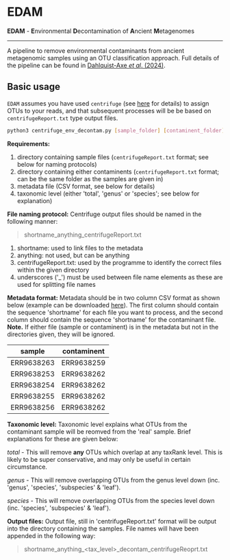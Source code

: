 # EDAM
**EDAM** - **E**nvironmental **D**econtamination of **A**ncient **M**etagenomes
***
A pipeline to remove environmental contaminants from ancient metagenomic samples using an OTU classification approach. Full details of the pipeline can be found in [Dahlquist-Axe *et al*. (2024)]().

## Basic usage
`EDAM` assumes you have used `centrifuge` (see [here](https://github.com/DaehwanKimLab/centrifuge) for details) to assign OTUs to your reads, and that subsequent processes will be be based on `centrifugeReport.txt` type output files.

```bash
python3 centrifuge_env_decontam.py [sample_folder] [contaminent_folder] [metadata_file] [tax_level]
```

**Requirements:**
1.  directory containing sample files (`centrifugeReport.txt` format; see below for naming protocols)
2.  directory containing either contaminents (`centrifugeReport.txt` format; can be the same folder as the samples are given in)
3.  metadata file (CSV format, see below for details)
4.  taxonomic level (either 'total', 'genus' or 'species'; see below for explanation)

**File naming protocol:** Centrifuge output files should be named in the following manner:
> shortname_anything_centrifugeReport.txt

1.    shortname: used to link files to the metadata
2.    anything: not used, but can be anything
3.    centrifugeReport.txt: used by the programme to identify the correct files within the given directory
4.    underscores ('_') must be used between file name elements as these are used for splitting file names

**Metadata format:** Metadata should be in two column CSV format as shown below (example can be downloaded [here](https://github.com/DrATedder/ancient_metagenomics/blob/42e6d56453cc1c63e0ee8885aeb0acfc4acc42d1/decontamination_metadata_example.csv "Decontaminant metadata example file")). The first column should contain the sequence 'shortname' for each file you want to process, and the second column should contain the sequence 'shortname' for the contaminant file. **Note.** If either file (sample or contaminent) is in the metadata but not in the directories given, they will be ignored. 

|sample|contaminent|
|---|---|
|ERR9638263|ERR9638259|
|ERR9638253|ERR9638262|
|ERR9638254|ERR9638262|
|ERR9638255|ERR9638262|
|ERR9638256|ERR9638262|

**Taxonomic level:** Taxonomic level explains what OTUs from the contaminant sample will be reomved from the 'real' sample. Brief explanations for these are given below:

*total* - This will remove **any** OTUs which overlap at any taxRank level. This is likely to be super conservative, and may only be useful in certain circumstance.

*genus* - This will remove overlapping OTUs from the genus level down (inc. 'genus', 'species', 'subspecies' & 'leaf').

*species* - This will remove overlapping OTUs from the species level down (inc. 'species', 'subspecies' & 'leaf').

**Output files:** Output file, still in 'centrifugeReport.txt' format will be output into the directory containing the samples. File names will have been appended in the following way:
> shortname_anything_<tax_level>_decontam_centrifugeReoprt.txt
